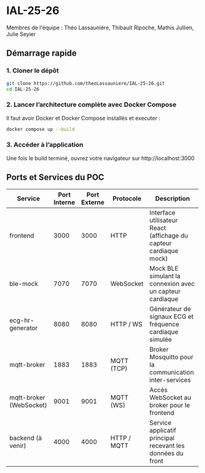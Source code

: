 # IAL-25-26

Membres de l'équipe : Théo Lassaunière, Thibault Ripoche, Mathis Jullien, Julie Seyier

## Démarrage rapide

### 1. Cloner le dépôt

```bash
git clone https://github.com/theoLassauniere/IAL-25-26.git
cd IAL-25-26
```

### 2. Lancer l’architecture complète avec Docker Compose

Il faut avoir Docker et Docker Compose installés et executer :

```bash
docker compose up --build
```

### 3. Accéder à l’application

Une fois le build terminé, ouvrez votre navigateur sur http://localhost:3000

## Ports et Services du POC

| Service | Port Interne | Port Externe | Protocole | Description |
|----------|---------------|---------------|------------|--------------|
| frontend | 3000 | 3000 | HTTP | Interface utilisateur React (affichage du capteur cardiaque mock) |
| ble-mock | 7070 | 7070 | WebSocket | Mock BLE simulant la connexion avec un capteur cardiaque |
| ecg-hr-generator | 8080 | 8080 | HTTP / WS | Générateur de signaux ECG et fréquence cardiaque simulée |
| mqtt-broker | 1883 | 1883 | MQTT (TCP) | Broker Mosquitto pour la communication inter-services |
| mqtt-broker (WebSocket) | 9001 | 9001 | MQTT (WS) | Accès WebSocket au broker pour le frontend |
| backend (à venir) | 4000 | 4000 | HTTP / MQTT | Service applicatif principal recevant les données du front |
